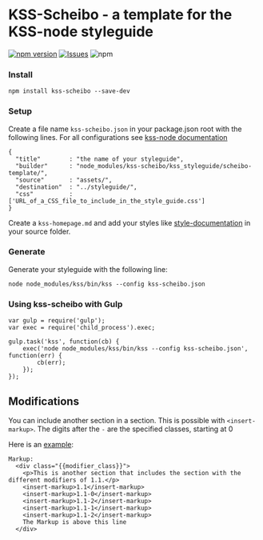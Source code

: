 # KSS-Scheibo - a template for the KSS-node styleguide

[![npm version](https://badge.fury.io/js/kss-scheibo.svg?style=flat)](https://npmjs.org/package/kss-scheibo) [![Issues](http://img.shields.io/github/issues/scheibome/kss-scheibo.svg)]( https://github.com/scheibome/kss-scheibo/issues) ![npm](https://img.shields.io/npm/dt/kss-scheibo.svg)

### Install

`npm install kss-scheibo --save-dev`

### Setup

Create a file name `kss-scheibo.json` in your package.json root with the following lines.
For all configurations see [kss-node documentation](https://github.com/kss-node/kss-node#using-the-command-line-tool)

```
{
  "title"        : "the name of your styleguide",
  "builder"      : "node_modules/kss-scheibo/kss_styleguide/scheibo-template/",
  "source"       : "assets/",
  "destination"  : "../styleguide/",
  "css"          : ['URL_of_a_CSS_file_to_include_in_the_style_guide.css']
}
```

Create a `kss-homepage.md` and add your styles like [style-documentation](https://github.com/kss-node/kss/blob/spec/SPEC.md#style-documentation) in your source folder.

### Generate

Generate your styleguide with the following line:

`node node_modules/kss/bin/kss --config kss-scheibo.json`

### Using kss-scheibo with Gulp

```
var gulp = require('gulp');
var exec = require('child_process').exec;

gulp.task('kss', function(cb) {
	exec('node node_modules/kss/bin/kss --config kss-scheibo.json', function(err) {
		cb(err);
	});
});
``` 

## Modifications

You can include another section in a section.
This is possible with `<insert-markup>`.
The digits after the `-` are the specified classes, starting at 0

Here is an [example](/section-1.html):

```
Markup:
  <div class="{{modifier_class}}">
    <p>This is another section that includes the section with the different modifiers of 1.1.</p>
    <insert-markup>1.1</insert-markup>
    <insert-markup>1.1-0</insert-markup>
    <insert-markup>1.1-2</insert-markup>
    <insert-markup>1.1-1</insert-markup>
    <insert-markup>1.1-2</insert-markup>
    The Markup is above this line
  </div>
```